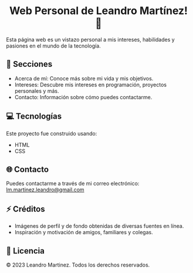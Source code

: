 <h1 align="center">Web Personal de Leandro Martínez! 👋</h1>
Esta página web es un vistazo personal a mis intereses, habilidades y pasiones en el mundo de la tecnología.

<h2 align="left">📄 Secciones</h2>

- Acerca de mí: Conoce más sobre mi vida y mis objetivos.
- Intereses: Descubre mis intereses en programación, proyectos personales y más.
- Contacto: Información sobre cómo puedes contactarme.

<h2 align="left">💻 Tecnologías</h2>

Este proyecto fue construido usando:

- HTML
- CSS

<h2 align="left">🌐 Contacto</h2>

Puedes contactarme a través de mi correo electrónico:
<a href="mailto:lm.martinez.leandro@gmail.com">lm.martinez.leandro@gmail.com</a>

<h2 align="left">⚡ Créditos</h2>

- Imágenes de perfil y de fondo obtenidas de diversas fuentes en línea.
- Inspiración y motivación de amigos, familiares y colegas.

<h2 align="left">📖 Licencia</h2>

© 2023 Leandro Martinez. Todos los derechos reservados.